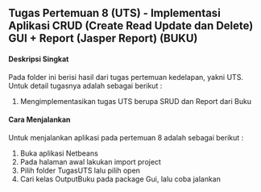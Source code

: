 ## Tugas Pertemuan 8 (UTS) - Implementasi Aplikasi CRUD (Create Read Update dan Delete) GUI + Report (Jasper Report) (BUKU)
#### Deskripsi Singkat
Pada folder ini berisi hasil dari tugas pertemuan kedelapan, yakni UTS.
Untuk detail tugasnya adalah sebagai berikut :
1. Mengimplementasikan tugas UTS berupa SRUD dan Report dari Buku

#### Cara Menjalankan
Untuk menjalankan aplikasi pada pertemuan 8 adalah sebagai berikut :
1. Buka aplikasi Netbeans
2. Pada halaman awal lakukan import project
3. Pilih folder TugasUTS lalu pilih open
4. Cari kelas OutputBuku pada package Gui, lalu coba jalankan
